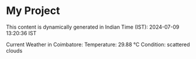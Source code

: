 # My Project

This content is dynamically generated in Indian Time (IST): 2024-07-09 13:20:36 IST


Current Weather in Coimbatore:
Temperature: 29.88 °C
Condition: scattered clouds
